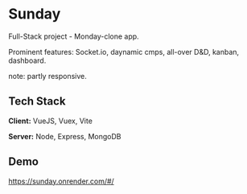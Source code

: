 
# Sunday

Full-Stack project - Monday-clone app.

Prominent features: Socket.io, daynamic cmps, all-over D&D, kanban, dashboard.

note: partly responsive.

## Tech Stack

**Client:** VueJS, Vuex, Vite

**Server:** Node, Express, MongoDB


## Demo

https://sunday.onrender.com/#/
